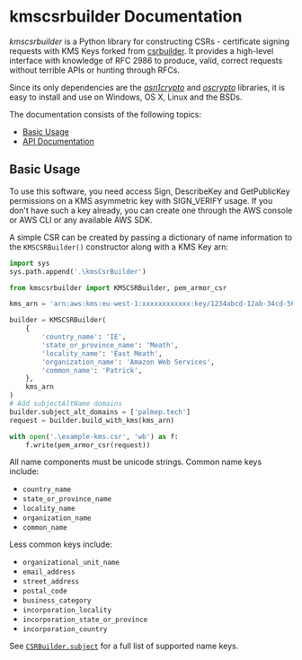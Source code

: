 # kmscsrbuilder Documentation

*kmscsrbuilder* is a Python library for constructing CSRs - certificate signing
requests with KMS Keys forked from [csrbuilder](https://github.com/wbond/csrbuilder). It provides a high-level interface with knowledge of RFC 2986 to
produce, valid, correct requests without terrible APIs or hunting through RFCs.

Since its only dependencies are the
[*asn1crypto*](https://github.com/wbond/asn1crypto#readme) and
[*oscrypto*](https://github.com/wbond/oscrypto#readme) libraries, it is
easy to install and use on Windows, OS X, Linux and the BSDs.

The documentation consists of the following topics:

 - [Basic Usage](#basic-usage)
 - [API Documentation](api.md)

## Basic Usage

To use this software, you need access Sign, DescribeKey and GetPublicKey permissions on a KMS asymmetric key with SIGN_VERIFY usage. If you don't have such a key already, you can create one through the AWS console or AWS CLI or any available AWS SDK.

A simple CSR can be created by  passing a dictionary of name information to
the `KMSCSRBuilder()` constructor along with a KMS Key arn:

```python
import sys
sys.path.append('.\kmsCsrBuilder')

from kmscsrbuilder import KMSCSRBuilder, pem_armor_csr

kms_arn = 'arn:aws:kms:eu-west-1:xxxxxxxxxxxx:key/1234abcd-12ab-34cd-56ef-1234567890ab'

builder = KMSCSRBuilder(
    {
        'country_name': 'IE',
        'state_or_province_name': 'Meath',
        'locality_name': 'East Meath',
        'organization_name': 'Amazon Web Services',
        'common_name': 'Patrick',
    },
    kms_arn
)
# Add subjectAltName domains
builder.subject_alt_domains = ['palmep.tech']
request = builder.build_with_kms(kms_arn)

with open('.\example-kms.csr', 'wb') as f:
    f.write(pem_armor_csr(request))
```

All name components must be unicode strings. Common name keys include:

 - `country_name`
 - `state_or_province_name`
 - `locality_name`
 - `organization_name`
 - `common_name`

Less common keys include:

 - `organizational_unit_name`
 - `email_address`
 - `street_address`
 - `postal_code`
 - `business_category`
 - `incorporation_locality`
 - `incorporation_state_or_province`
 - `incorporation_country`

See [`CSRBuilder.subject`](api.md#subject-attribute) for a full
list of supported name keys.
